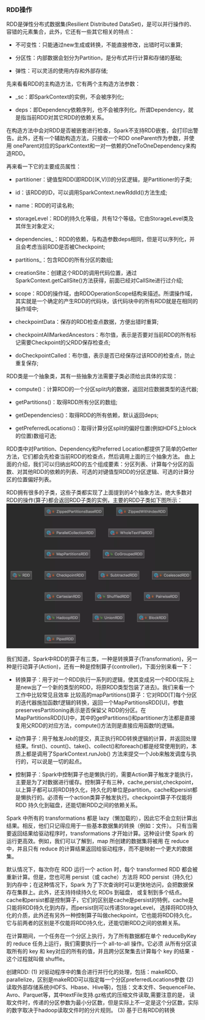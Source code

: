 ### RDD操作

RDD是弹性分布式数据集(Resilient Distributed DataSet)，是可以并行操作的、容错的元素集合，此外，它还有一些其它相关的特点：
  * 不可变性：只能通过new生成或转换，不能直接修改，出错时可以重算;

  * 分区性：内部数据会划分为Partition，是分布式并行计算和存储的基础;

  * 弹性：可以灵活的使用内存和外部存储;

先来看看RDD的主构造方法，它有两个主构造方法参数：
  * _sc：即SparkContext的实例，不会被序列化;

  * deps：即Dependency依赖序列，也不会被序列化。所谓Dependency，就是指当前RDD对其它RDD的依赖关系。

在构造方法中会对RDD是否被嵌套进行检查，Spark不支持RDD嵌套，会打印出警告。此外，还有一个辅助构造方法，只接收一个RDD oneParent作为参数，并使用
oneParent对应的SparkContext和一对一依赖的OneToOneDependency来构造RDD。

再来看一下它的主要成员属性：
  * partitioner：键值型RDD(即RDD[(K,V)])的分区逻辑，是Partitioner的子类;

  * id：该RDD的ID，可以调用SparkContext.newRddId()方法生成;

  * name：RDD的可读名称;

  * storageLevel：RDD的持久化等级，共有12个等级。它由StorageLevel类及其伴生对象定义;

  * dependencies_：RDD的依赖，与构造参数deps相同，但是可以序列化，并且会考虑当前RDD是否被Checkpoint;

  * partitions_：包含RDD的所有分区的数组;

  * creationSite：创建这个RDD的调用代码位置，通过SparkContext.getCallSite()方法获得，前面已经对CallSite进行过介绍;

  * scope：RDD的操作域，由RDDOperationScope结构来描述。所谓操作域，其实就是一个确定的产生RDD的代码块，该代码块中的所有RDD就是在相同的操作域中;

  * checkpointData：保存的RDD检查点数据，方便出错时重算;

  * checkpointAllMarkedAncestors：布尔值，表示是否要对当前RDD的所有标记需要Checkpoint的父RDD保存检查点;

  * doCheckpointCalled：布尔值，表示是否已经保存过该RDD的检查点，防止重复保存;

RDD类是一个抽象类，其有一些抽象方法需要子类必须给出具体的实现：
  * compute()：计算RDD的一个分区split内的数据，返回对应数据类型的迭代器;

  * getPartitions()：取得RDD所有分区的数组;

  * getDependencies()：取得RDD的所有依赖，默认返回deps;

  * getPreferredLocations()：取得计算分区split的偏好位置(例如HDFS上block的位置)数组可选;

RDD类中对Partition、Dependency和Preferred Location都提供了简单的Getter方法，它们都会先检查当前RDD的检查点，然后调用上面的三个抽象方法。
由上面的介绍，我们可以归纳出RDD的五个组成要素：分区列表、计算每个分区的函数、对其他RDD的依赖的列表、可选的对键值型RDD的分区逻辑、可选的计算分区的位置偏好列表。


RDD拥有很多的子类，这些子类都实现了上面提到的4个抽象方法，绝大多数对RDD的操作(算子)都会返回RDD子类的实例，主要的RDD子类如下图所示：
![RDD类图](../image/rdd.png "RDD类图")

我们知道，Spark中RDD的算子有三类，一种是转换算子(Transformation)，另一种是行动算子(Action)，还有一种是控制算子(controller)，下面分别来看一下：
  * 转换算子：用于对一个RDD执行一系列的逻辑，使其变成另一个RDD(实际上是new出了一个新的类型的RDD，将原RDD类型包装了进去)。我们来看一个工作中比较常见且效率
  比较高的mapPartitions()算子：它对RDD[T]每个分区的迭代器施加函数f逻辑的转换，返回一个MapPartitionsRDD[U]，参数preservesPartitioning表示是否保留父
  RDD的分区。在MapPartitionsRDD[U]中，其中的getPartitions()和partitioner方法都是直接复用父RDD的对应方法，compute()方法则是直接应用函数f的逻辑。

  * 动作算子：用于触发Job的提交，真正执行RDD转换逻辑的计算，并返回处理结果。first()、count()、take()、collect()和foreach()都是经常使用到的，本质上都是调用了SparkContext.runJob()
  方法来提交一个Job来触发调度与执行的，可以说是一切的起点。

  * 控制算子：Spark中控制算子也是懒执行的，需要Action算子触发才能执行，主要是为了对数据进行缓存。控制算子有三种，cache,persist,checkpoint，
  以上算子都可以将RDD持久化，持久化的单位是partition。cache和persist都是懒执行的。必须有一个action类算子触发执行。checkpoint算子不仅能将RDD
  持久化到磁盘，还能切断RDD之间的依赖关系。

Spark 中所有的 transformations 都是 lazy（懒加载的），因此它不会立刻计算出结果。相反，他们只记得应用于一些基本数据集的转换（例如：文件）。
只有当需要返回结果给驱动程序时，transformations 才开始计算。这种设计使 Spark 的运行更高效。例如，我们可以了解到，map 所创建的数据集将被用
在 reduce 中，并且只有 reduce 的计算结果返回给驱动程序，而不是映射一个更大的数据集。

默认情况下，每次你在 RDD 运行一个 action 时，每个 transformed RDD 都会被重新计算。但是，您也可用 persist（或 cache）方法将 RDD
persist（持久化）到内存中；在这种情况下，Spark 为了下次查询时可以更快地访问，会把数据保存在集群上。此外，还支持持续持久化 RDDs 到磁盘，
或复制到多个结点。cache和persist都是控制算子，它们的区别是cache是persist的特例，cache是只能将RDD持久化到内存，而persist则可以传递StorageLevel，
选择将RDD持久化的介质，此外还有另外一种控制算子叫做checkpoint，它也能将RDD持久化，它与前两者的区别是不仅能将RDD持久化，还能切断RDD之间的依赖关系。

在计算期间，一个任务在一个分区上执行，为了所有数据都在单个 reduceByKey 的 reduce 任务上运行，我们需要执行一个 all-to-all 操作。它必须
从所有分区读取所有的 key 和 key对应的所有的值，并且跨分区聚集去计算每个 key 的结果 - 这个过程就叫做 shuffle。

创建RDD:
(1) 对驱动程序中的集合进行并行化的处理，包括：makeRDD、parallelize，区别是makeRDD可以指定每一个分区preferredLocations参数
(2) 读取外部存储系统(HDFS、Hbase、Hive等)，包括：文本文件、SequenceFile、Avro、Parquet等，其中textFile支持.gz格式的压缩文件读取,需要注意的是，
读取文件时，传递的分区参数为最小分区数，但是实际上不一定是这个分区数，实际的数字取决于hadoop读取文件时的分片规则。
(3) 基于已有RDD的转换